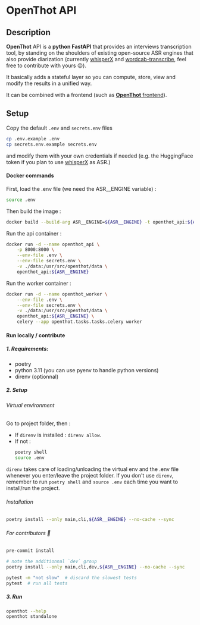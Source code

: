# OpenThot API

<!-- <a href="https://github.com/jissagn/openthot/actions?query=workflow%3Alint-and-test+event%3Apush+branch%3Amaster" target="_blank">
    <img src="https://github.com/jissagn/openthot/workflows/Lint%20and%20test/badge.svgevent=push&branch=main" alt="Test">
</a>
  <a href="https://github.com/jissagn/openthot/stargazers">
    <img src="https://img.shields.io/github/stars/jissagn/openthot.svg?colorA=orange&colorB=orange&logo=github"
         alt="GitHub stars">
  </a>
  <a href="https://github.com/jissagn/openthot/issues">
        <img src="https://img.shields.io/github/issues/jissagn/openthot.svg"
             alt="GitHub issues">
  </a>


</p> -->

## Description

**OpenThot** API is a **python FastAPI** that provides an interviews transcription tool, by standing on the shoulders of existing open-source ASR engines that also provide diarization (currently [whisperX](https://github.com/m-bain/whisperX) and [wordcab-transcribe](https://github.com/Wordcab/wordcab-transcribe), feel free to contribute with yours 😉).

It basically adds a stateful layer so you can compute, store, view and modify the results in a unified way.

It can be combined with a frontend (such as [**OpenThot** frontend](https://github.com/jissagn/openthot-front)).

## Setup

Copy the default `.env` and `secrets.env` files

```bash
cp .env.example .env
cp secrets.env.example secrets.env
```

and modify them with your own credentials if needed (e.g. the HuggingFace token if you plan to use [whisperX]() as ASR.)


#### Docker commands

First, load the .env file (we need the ASR\_\_ENGINE variable) :

```bash
source .env
```

Then build the image :

```bash
docker build --build-arg ASR__ENGINE=${ASR__ENGINE} -t openthot_api:${ASR__ENGINE} .
```

Run the api container :

```bash
docker run -d --name openthot_api \
    -p 8000:8000 \
    --env-file .env \
    --env-file secrets.env \
    -v ./data:/usr/src/openthot/data \
    openthot_api:${ASR__ENGINE}
```

Run the worker container :

```bash
docker run -d --name openthot_worker \
    --env-file .env \
    --env-file secrets.env \
    -v ./data:/usr/src/openthot/data \
    openthot_api:${ASR__ENGINE} \
    celery --app openthot.tasks.tasks.celery worker
```


#### Run locally / contribute


##### 1. Requirements:

- poetry
- python 3.11 (you can use pyenv to handle python versions)
- direnv (optionnal)

##### 2. Setup

###### Virtual environment

Go to project folder, then :

- If `direnv` is installed : `direnv allow`.
- If not :
  ```bash
  poetry shell
  source .env
  ```

`direnv` takes care of loading/unloading the virtual env and the .env file whenever you enter/leave the project folder. If you don't use `direnv`, remember to run `poetry shell` and `source .env` each time you want to install/run the project.

###### Installation

```bash
poetry install --only main,cli,${ASR__ENGINE} --no-cache --sync
```

###### For contributors 🚀

```bash
pre-commit install

# note the additionnal `dev` group
poetry install --only main,cli,dev,${ASR__ENGINE} --no-cache --sync

pytest -m "not slow"  # discard the slowest tests
pytest  # run all tests
```

##### 3. Run

```bash
openthot --help
openthot standalone
```
